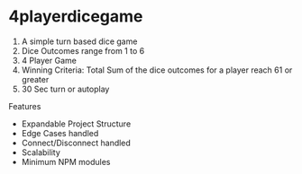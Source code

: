 # 4playerdicegame
1. A simple turn based dice game
2. Dice Outcomes range from 1 to 6
3. 4 Player Game
4. Winning Criteria: Total Sum of the dice outcomes for a player reach 61 or greater
5. 30 Sec turn or autoplay


Features 
- Expandable Project Structure
- Edge Cases handled
- Connect/Disconnect handled
- Scalability
- Minimum NPM modules
